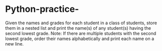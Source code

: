 # Python-practice-
Given the names and grades for each student in a class of students, store them in a nested list and print the name(s) of any student(s) having the second lowest grade.  Note: If there are multiple students with the second lowest grade, order their names alphabetically and print each name on a new line.
